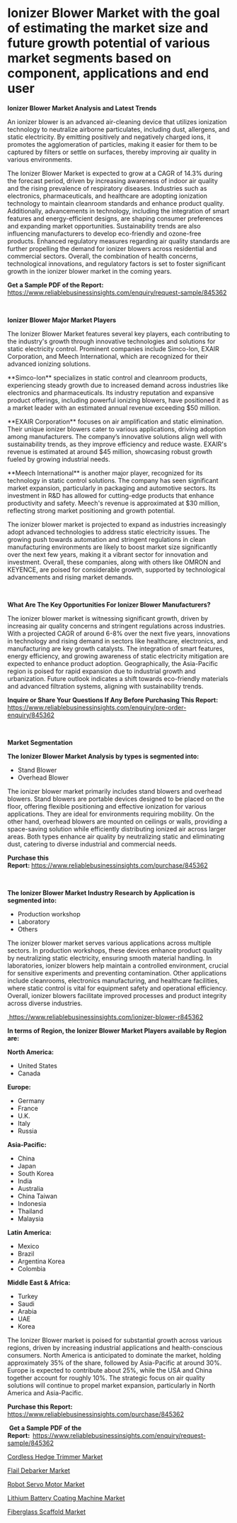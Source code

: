 <p><h1>Ionizer Blower Market with the goal of estimating the market size and future growth potential of various market segments based on component, applications and end user</h1></p><p><strong>Ionizer Blower Market Analysis and Latest Trends</strong></p>
<p><p>An ionizer blower is an advanced air-cleaning device that utilizes ionization technology to neutralize airborne particulates, including dust, allergens, and static electricity. By emitting positively and negatively charged ions, it promotes the agglomeration of particles, making it easier for them to be captured by filters or settle on surfaces, thereby improving air quality in various environments.</p><p>The Ionizer Blower Market is expected to grow at a CAGR of 14.3% during the forecast period, driven by increasing awareness of indoor air quality and the rising prevalence of respiratory diseases. Industries such as electronics, pharmaceuticals, and healthcare are adopting ionization technology to maintain cleanroom standards and enhance product quality. Additionally, advancements in technology, including the integration of smart features and energy-efficient designs, are shaping consumer preferences and expanding market opportunities. Sustainability trends are also influencing manufacturers to develop eco-friendly and ozone-free products. Enhanced regulatory measures regarding air quality standards are further propelling the demand for ionizer blowers across residential and commercial sectors. Overall, the combination of health concerns, technological innovations, and regulatory factors is set to foster significant growth in the ionizer blower market in the coming years.</p></p>
<p><strong>Get a Sample PDF of the Report:&nbsp;</strong> <a href="https://www.reliablebusinessinsights.com/enquiry/request-sample/845362?utm_campaign=1121&utm_medium=2&utm_source=Github&utm_content=ia&utm_term=17022025&utm_id=ionizer-blower">https://www.reliablebusinessinsights.com/enquiry/request-sample/845362</a></p>
<p>&nbsp;</p>
<p><strong>Ionizer Blower Major Market Players</strong></p>
<p><p>The Ionizer Blower Market features several key players, each contributing to the industry's growth through innovative technologies and solutions for static electricity control. Prominent companies include Simco-Ion, EXAIR Corporation, and Meech International, which are recognized for their advanced ionizing solutions.</p><p>**Simco-Ion** specializes in static control and cleanroom products, experiencing steady growth due to increased demand across industries like electronics and pharmaceuticals. Its industry reputation and expansive product offerings, including powerful ionizing blowers, have positioned it as a market leader with an estimated annual revenue exceeding $50 million.</p><p>**EXAIR Corporation** focuses on air amplification and static elimination. Their unique ionizer blowers cater to various applications, driving adoption among manufacturers. The company’s innovative solutions align well with sustainability trends, as they improve efficiency and reduce waste. EXAIR's revenue is estimated at around $45 million, showcasing robust growth fueled by growing industrial needs.</p><p>**Meech International** is another major player, recognized for its technology in static control solutions. The company has seen significant market expansion, particularly in packaging and automotive sectors. Its investment in R&D has allowed for cutting-edge products that enhance productivity and safety. Meech's revenue is approximated at $30 million, reflecting strong market positioning and growth potential.</p><p>The ionizer blower market is projected to expand as industries increasingly adopt advanced technologies to address static electricity issues. The growing push towards automation and stringent regulations in clean manufacturing environments are likely to boost market size significantly over the next few years, making it a vibrant sector for innovation and investment. Overall, these companies, along with others like OMRON and KEYENCE, are poised for considerable growth, supported by technological advancements and rising market demands.</p></p>
<p>&nbsp;</p>
<p><strong>What Are The Key Opportunities For Ionizer Blower Manufacturers?</strong></p>
<p><p>The ionizer blower market is witnessing significant growth, driven by increasing air quality concerns and stringent regulations across industries. With a projected CAGR of around 6-8% over the next five years, innovations in technology and rising demand in sectors like healthcare, electronics, and manufacturing are key growth catalysts. The integration of smart features, energy efficiency, and growing awareness of static electricity mitigation are expected to enhance product adoption. Geographically, the Asia-Pacific region is poised for rapid expansion due to industrial growth and urbanization. Future outlook indicates a shift towards eco-friendly materials and advanced filtration systems, aligning with sustainability trends.</p></p>
<p><strong>Inquire or Share Your Questions If Any Before Purchasing This Report:</strong> <a href="https://www.reliablebusinessinsights.com/enquiry/pre-order-enquiry/845362?utm_campaign=1121&utm_medium=2&utm_source=Github&utm_content=ia&utm_term=17022025&utm_id=ionizer-blower">https://www.reliablebusinessinsights.com/enquiry/pre-order-enquiry/845362</a></p>
<p>&nbsp;</p>
<p><strong>Market Segmentation</strong></p>
<p><strong>The Ionizer Blower Market Analysis by types is segmented into:</strong></p>
<p><ul><li>Stand Blower</li><li>Overhead Blower</li></ul></p>
<p><p>The ionizer blower market primarily includes stand blowers and overhead blowers. Stand blowers are portable devices designed to be placed on the floor, offering flexible positioning and effective ionization for various applications. They are ideal for environments requiring mobility. On the other hand, overhead blowers are mounted on ceilings or walls, providing a space-saving solution while efficiently distributing ionized air across larger areas. Both types enhance air quality by neutralizing static and eliminating dust, catering to diverse industrial and commercial needs.</p></p>
<p><strong>Purchase this Report:&nbsp;</strong><a href="https://www.reliablebusinessinsights.com/purchase/845362?utm_campaign=1121&utm_medium=2&utm_source=Github&utm_content=ia&utm_term=17022025&utm_id=ionizer-blower">https://www.reliablebusinessinsights.com/purchase/845362</a></p>
<p>&nbsp;</p>
<p><strong>The Ionizer Blower Market Industry Research by Application is segmented into:</strong></p>
<p><ul><li>Production workshop</li><li>Laboratory</li><li>Others</li></ul></p>
<p><p>The ionizer blower market serves various applications across multiple sectors. In production workshops, these devices enhance product quality by neutralizing static electricity, ensuring smooth material handling. In laboratories, ionizer blowers help maintain a controlled environment, crucial for sensitive experiments and preventing contamination. Other applications include cleanrooms, electronics manufacturing, and healthcare facilities, where static control is vital for equipment safety and operational efficiency. Overall, ionizer blowers facilitate improved processes and product integrity across diverse industries.</p></p>
<p><a href="https://www.reliablebusinessinsights.com/ionizer-blower-r845362?utm_campaign=1121&utm_medium=2&utm_source=Github&utm_content=ia&utm_term=17022025&utm_id=ionizer-blower">&nbsp;https://www.reliablebusinessinsights.com/ionizer-blower-r845362</a></p>
<p><strong>In terms of Region, the Ionizer Blower Market Players available by Region are:</strong></p>
<p>
    <p> <strong> North America: </strong>
        <ul>
            <li>United States</li>
            <li>Canada</li>
        </ul>
        </p> 
    <p> <strong> Europe: </strong>
        <ul>
            <li>Germany</li>
            <li>France</li>
            <li>U.K.</li>
            <li>Italy</li>
            <li>Russia</li>
        </ul>
        </p> 
    <p> <strong> Asia-Pacific: </strong>
        <ul>
            <li>China</li>
            <li>Japan</li>
            <li>South Korea</li>
            <li>India</li>
            <li>Australia</li>
            <li>China Taiwan</li>
            <li>Indonesia</li>
            <li>Thailand</li>
            <li>Malaysia</li>
        </ul>
        </p> 
    <p> <strong> Latin America: </strong>
        <ul>
            <li>Mexico</li>
            <li>Brazil</li>
            <li>Argentina Korea</li>
            <li>Colombia</li>
        </ul>
        </p> 
    <p> <strong> Middle East & Africa: </strong>
        <ul>
            <li>Turkey</li>
            <li>Saudi</li>
            <li>Arabia</li>
            <li>UAE</li>
            <li>Korea</li>
        </ul>
    </p>
    </p>
<p><p>The Ionizer Blower market is poised for substantial growth across various regions, driven by increasing industrial applications and health-conscious consumers. North America is anticipated to dominate the market, holding approximately 35% of the share, followed by Asia-Pacific at around 30%. Europe is expected to contribute about 25%, while the USA and China together account for roughly 10%. The strategic focus on air quality solutions will continue to propel market expansion, particularly in North America and Asia-Pacific.</p></p>
<p><strong>Purchase this Report: </strong><a href="https://www.reliablebusinessinsights.com/purchase/845362?utm_campaign=1121&utm_medium=2&utm_source=Github&utm_content=ia&utm_term=17022025&utm_id=ionizer-blower">https://www.reliablebusinessinsights.com/purchase/845362</a></p>
<p>&nbsp;<strong>Get a Sample PDF of the Report:&nbsp;&nbsp;</strong><a href="https://www.reliablebusinessinsights.com/enquiry/request-sample/845362?utm_campaign=1121&utm_medium=2&utm_source=Github&utm_content=ia&utm_term=17022025&utm_id=ionizer-blower">https://www.reliablebusinessinsights.com/enquiry/request-sample/845362</a></p>
<p><strong></strong></p>
<p><p><a href="https://github.com/aoiniyaloz/Market-Research-Report-List-1/blob/main/cordless-hedge-trimmer-market.md?utm_campaign=1121&utm_medium=2&utm_source=Github&utm_content=ia&utm_term=17022025&utm_id=ionizer-blower">Cordless Hedge Trimmer Market</a></p><p><a href="https://github.com/voetzeszuh/Market-Research-Report-List-1/blob/main/flail-debarker-market.md?utm_campaign=1121&utm_medium=2&utm_source=Github&utm_content=ia&utm_term=17022025&utm_id=ionizer-blower">Flail Debarker Market</a></p><p><a href="https://github.com/celpabembes/Market-Research-Report-List-1/blob/main/robot-servo-motor-market.md?utm_campaign=1121&utm_medium=2&utm_source=Github&utm_content=ia&utm_term=17022025&utm_id=ionizer-blower">Robot Servo Motor Market</a></p><p><a href="https://github.com/sandoyjonet/Market-Research-Report-List-1/blob/main/lithium-battery-coating-machine-market.md?utm_campaign=1121&utm_medium=2&utm_source=Github&utm_content=ia&utm_term=17022025&utm_id=ionizer-blower">Lithium Battery Coating Machine Market</a></p><p><a href="https://github.com/itayjedhe/Market-Research-Report-List-1/blob/main/fiberglass-scaffold-market.md?utm_campaign=1121&utm_medium=2&utm_source=Github&utm_content=ia&utm_term=17022025&utm_id=ionizer-blower">Fiberglass Scaffold Market</a></p></p>